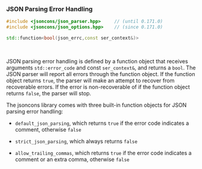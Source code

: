 ### JSON Parsing Error Handling

```cpp
#include <jsoncons/json_parser.hpp>     // (until 0.171.0)
#include <jsoncons/json_options.hpp>    // (since 0.171.0)

std::function<bool(json_errc,const ser_context&)>
```

<br>

JSON parsing error handling is defined by a function object that receives arguments 
`std::error_code` and const `ser_context&`, and returns a `bool`. The JSON parser will report all errors
through the function object. If the function object returns `true`, the parser
will make an attempt to recover from recoverable errors. If the error is non-recoverable of if the function object
returns `false`, the parser will stop. 

The jsoncons library comes with three built-in function objects for JSON parsing error handling:

- `default_json_parsing`, which returns `true` if the error code indicates a comment, otherwise `false`

- `strict_json_parsing`, which always returns `false`

- `allow_trailing_commas`, which returns `true` if the error code indicates a comment or an extra comma, otherwise `false`



    

